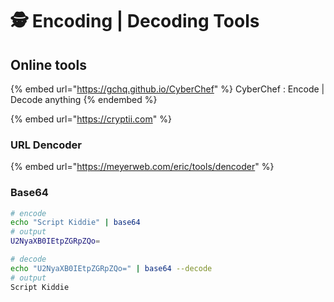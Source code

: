 # 🕵 Encoding | Decoding Tools

## Online tools

{% embed url="https://gchq.github.io/CyberChef" %}
CyberChef : Encode | Decode anything
{% endembed %}

{% embed url="https://cryptii.com" %}

### URL Dencoder

{% embed url="https://meyerweb.com/eric/tools/dencoder" %}

### Base64

```bash
# encode
echo "Script Kiddie" | base64 
# output
U2NyaXB0IEtpZGRpZQo=

# decode
echo "U2NyaXB0IEtpZGRpZQo=" | base64 --decode 
# output
Script Kiddie
```
